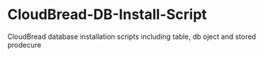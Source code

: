 # CloudBread-DB-Install-Script
CloudBread database installation scripts including table, db oject and stored prodecure
